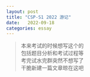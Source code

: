 ```yaml
---
layout: post
title: "CSP-S1 2022 游记"
date:   2022-09-18
categories: essay
---
```


> 本来考试的时候想写这个的  
> 包括题目分析和考试过程等  
> 考完试水完群突然不想写了  
> 干脆新建一篇文章晾在这吧